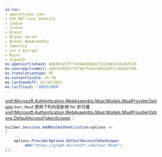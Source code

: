 ```yaml
---
no-loc:
- appsettings.json
- ASP.NET Core Identity
- cookie
- Cookie
- Blazor
- Blazor Server
- Blazor WebAssembly
- Identity
- Let's Encrypt
- Razor
- SignalR
ms.openlocfilehash: 8db90c457f77dd9addbddaf21228651dda3b3729
ms.sourcegitcommit: a49c47d5a573379effee5c6b6e36f5c302aa756b
ms.translationtype: MT
ms.contentlocale: zh-TW
ms.lasthandoff: 02/16/2021
ms.locfileid: "100551909"
---
```

<xref:Microsoft.Authentication.WebAssembly.Msal.Models.MsalProviderOptions> `User.Read` 使用下列內容新增 for 許可權 <xref:Microsoft.Authentication.WebAssembly.Msal.Models.MsalProviderOptions.DefaultAccessTokenScopes> ：

```csharp
builder.Services.AddMsalAuthentication(options =>
{
    ...
    options.ProviderOptions.DefaultAccessTokenScopes
        .Add("https://graph.microsoft.com/User.Read");
});
```
